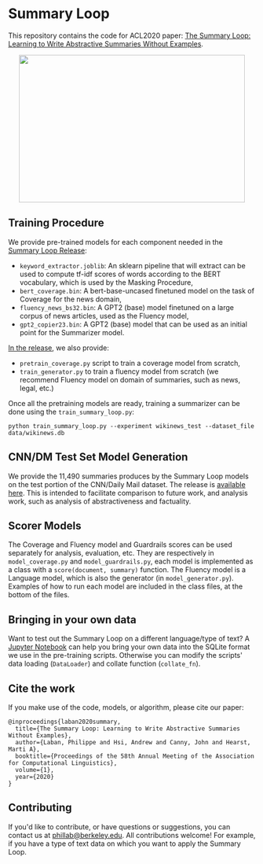 # Summary Loop

This repository contains the code for ACL2020 paper: [The Summary  Loop: Learning to Write Abstractive Summaries Without Examples](http://people.ischool.berkeley.edu/~hearst/papers/Laban_ACL2020_Abstractive_Summarization.pdf).

<p align="center">
  <img width="460" height="300" src="https://people.eecs.berkeley.edu/~phillab/images/summary_loop.png">
</p>

## Training Procedure

We provide pre-trained models for each component needed in the [Summary Loop Release](https://github.com/CannyLab/summary_loop/releases/tag/v0.1):

- `keyword_extractor.joblib`: An sklearn pipeline that will extract can be used to compute tf-idf scores of words according to the BERT vocabulary, which is used by the Masking Procedure,
- `bert_coverage.bin`: A bert-base-uncased finetuned model on the task of Coverage for the news domain,
- `fluency_news_bs32.bin`: A GPT2 (base) model finetuned on a large corpus of news articles, used as the Fluency model,
- `gpt2_copier23.bin`: A GPT2 (base) model that can be used as an initial point for the Summarizer model.

[In the release](https://github.com/CannyLab/summary_loop/releases/tag/v0.1), we also provide:
- `pretrain_coverage.py` script to train a coverage model from scratch, 
- `train_generator.py` to train a fluency model from scratch (we recommend Fluency model on domain of summaries, such as news, legal, etc.)

Once all the pretraining models are ready, training a summarizer can be done using the `train_summary_loop.py`:
```
python train_summary_loop.py --experiment wikinews_test --dataset_file data/wikinews.db
```

## CNN/DM Test Set Model Generation

We provide the 11,490 summaries produces by the Summary Loop models on the test portion of the CNN/Daily Mail dataset.
The release is [available here](https://github.com/CannyLab/summary_loop/releases/tag/0.3). This is intended to facilitate comparison to future work, and analysis work, such as analysis of abstractiveness and factuality.

## Scorer Models

The Coverage and Fluency model and Guardrails scores can be used separately for analysis, evaluation, etc.
They are respectively in `model_coverage.py` and `model_guardrails.py`, each model is implemented as a class with a `score(document, summary)` function.
The Fluency model is a Language model, which is also the generator (in `model_generator.py`).
Examples of how to run each model are included in the class files, at the bottom of the files.

## Bringing in your own data

Want to test out the Summary Loop on a different language/type of text?
A [Jupyter Notebook](https://github.com/CannyLab/summary_loop/blob/master/Dataset%20SQLite3%20Example.ipynb) can help you bring your own data into the SQLite format we use in the pre-training scripts. Otherwise you can modify the scripts' data loading (`DataLoader`) and collate function (`collate_fn`).

## Cite the work

If you make use of the code, models, or algorithm, please cite our paper:
```
@inproceedings{laban2020summary,
  title={The Summary Loop: Learning to Write Abstractive Summaries Without Examples},
  author={Laban, Philippe and Hsi, Andrew and Canny, John and Hearst, Marti A},
  booktitle={Proceedings of the 58th Annual Meeting of the Association for Computational Linguistics},
  volume={1},
  year={2020}
}
```

## Contributing

If you'd like to contribute, or have questions or suggestions, you can contact us at phillab@berkeley.edu.
All contributions welcome! For example, if you have a type of text data on which you want to apply the Summary Loop.
